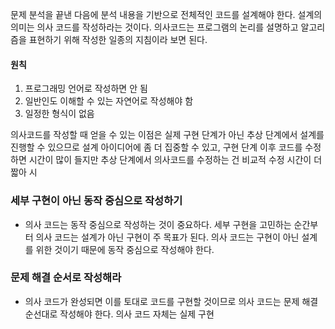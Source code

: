 문제 분석을 끝낸 다음에 분석 내용을 기반으로 전체적인 코드를 설계해야 한다. 설계의 의미는 의사 코드를 작성하라는 것이다. 의사코드는 프로그램의 논리를 설명하고 알고리즘을 표현하기 위해 작성한 일종의 지침이라 보면 된다.

#### 원칙

1. 프로그래밍 언어로 작성하면 안 됨
2. 일반인도 이해할 수 있는 자연어로 작성해야 함
3. 일정한 형식이 없음

의사코드를 작성할 때 얻을 수 있는 이점은 실제 구현 단계가 아닌 추상 단계에서 설계를 진행할 수 있으므로 설계 아이디어에 좀 더 집중할 수 있고, 구현 단계 이후 코드를 수정하면 시간이 많이 들지만 추상 단계에서 의사코드를 수정하는 건 비교적 수정 시간이 더 짧아 시


### 세부 구현이 아닌 동작 중심으로 작성하기

- 의사 코드는 동작 중심으로 작성하는 것이 중요하다. 세부 구현을 고민하는 순간부터 의사 코드는 설계가 아닌 구현이 주 목표가 된다. 의사 코드는 구현이 아닌 설계를 위한 것이기 때문에 동작 중심으로 작성해야 한다.

### 문제 해결 순서로 작성해라

- 의사 코드가 완성되면 이를 토대로 코드를 구현할 것이므로 의사 코드는 문제 해결 순선대로 작성해야 한다. 의사 코드 자체는 실제 구현
